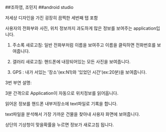 ##조하영, 조민지
##android studio

저세상 디자인을 가진 굉장히 끔찍한 세번째 탭 포함

사용자의 전화부와 사진, 위치 정보까지 과도하게 많은 정보를 보여주는 application입니다.


1. 주소록 새로고침: 일반 전화부처럼 이름을 보여주고 이름을 클릭하면 전화번호를 보여줍니다.

2. 갤러리 새로고침: 핸드폰에 내장되어있는 모든 사진을 보여줍니다. 

3. GPS : 내가 서있는 '장소'(ex:N1)와 '있었던 시간'(ex:20분)을 보여줍니다.


3번 부연 설명: 

3분 간격으로 Application이 자동으로 위치정보를 읽어옵니다.

읽어온 정보를 핸드폰 내부저장소에 text파일로 기록을 합니다.

text파일을 분석해서 가장 가까운 건물을 찾아내 사용자 화면에 보여줍니다.

상단의 기상청이 맞을확률을 누르면 정보가 새로고침 됩니다.

